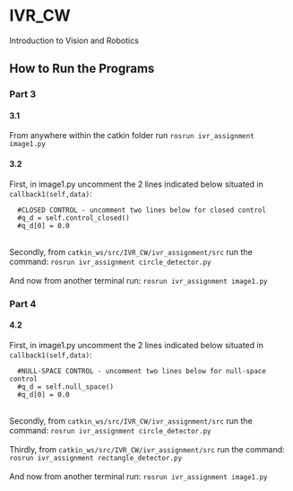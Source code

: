 # IVR_CW
Introduction to Vision and Robotics
## How to Run the Programs

### Part 3

#### 3.1 
  From anywhere within the catkin folder run
    ```
      rosrun ivr_assignment image1.py
    ```

#### 3.2 
  First, in image1.py uncomment the 2 lines indicated below situated in `callback1(self,data)`:
  ``` 
    #CLOSED CONTROL - uncomment two lines below for closed control
    #q_d = self.control_closed()
    #q_d[0] = 0.0
  ```
  \
  Secondly, from `catkin_ws/src/IVR_CW/ivr_assignment/src` run the command:
    ```
      rosrun ivr_assignment circle_detector.py
    ```
  \
  \
  And now from another terminal run:
      ```
      rosrun ivr_assignment image1.py
      ```
### Part 4
#### 4.2 
  First, in image1.py uncomment the 2 lines indicated below situated in `callback1(self,data)`:
  ``` 
    #NULL-SPACE CONTROL - uncomment two lines below for null-space control
    #q_d = self.null_space()
    #q_d[0] = 0.0
  ```
  \
  Secondly, from `catkin_ws/src/IVR_CW/ivr_assignment/src` run the command:
    ```
      rosrun ivr_assignment circle_detector.py
    ```
  \
  \
  Thirdly, from `catkin_ws/src/IVR_CW/ivr_assignment/src` run the command:
    ```
      rosrun ivr_assignment rectangle_detector.py
    ```
  \
  \
  And now from another terminal run:
      ```
      rosrun ivr_assignment image1.py
      ```
